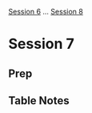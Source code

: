 [Session 6](/Sessions/Session6.md) ... [Session 8](/Sessions/Session8.md)

# Session 7

## Prep

## Table Notes
